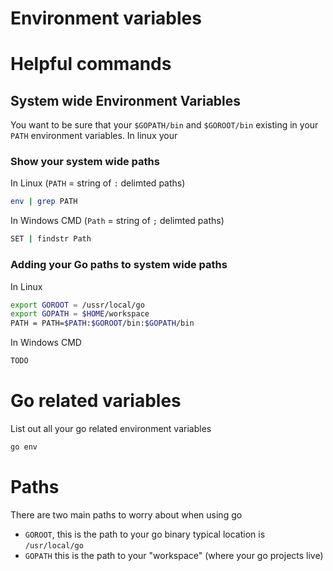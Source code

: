 # Environment variables

# Helpful commands

## System wide Environment Variables
You want to be sure that your `$GOPATH/bin` and `$GOROOT/bin` existing in your `PATH` environment variables. In linux your 

### Show your system wide paths
In Linux (`PATH` = string of `:` delimted paths)
```bash
env | grep PATH
```
In Windows CMD (`Path` = string of `;` delimted paths)
```bash
SET | findstr Path
```

### Adding your Go paths to system wide paths
In Linux
```bash
export GOROOT = /ussr/local/go
export GOPATH = $HOME/workspace
PATH = PATH=$PATH:$GOROOT/bin:$GOPATH/bin
```

In Windows CMD      
```bash
TODO
```

# Go related variables
List out all your go related environment variables
```bash
go env
```

# Paths
There are two main paths to worry about when using go
 - `GOROOT`, this is the path to your go binary typical location is `/usr/local/go`
 - `GOPATH` this is the path to your "workspace" (where your go projects live)
 